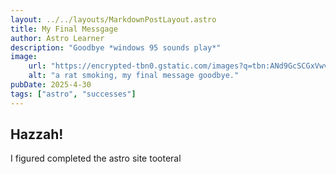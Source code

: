 ```yaml
---
layout: ../../layouts/MarkdownPostLayout.astro
title: My Final Messgage
author: Astro Learner
description: "Goodbye *windows 95 sounds play*"
image:
    url: "https://encrypted-tbn0.gstatic.com/images?q=tbn:ANd9GcSCGxVwv86bl9rPy9qQeDKHp7aZMK0uRt5xgg&s"
    alt: "a rat smoking, my final message goodbye."
pubDate: 2025-4-30
tags: ["astro", "successes"]
---
```

## Hazzah!
I figured completed the astro site tooteral